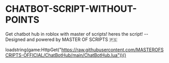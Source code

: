 # CHATBOT-SCRIPT-WITHOUT-POINTS
Get chatbot hub in roblox with master of scripts! heres the script! -- Designed and powered by MASTER OF SCRIPTS 🇵🇸

loadstring(game:HttpGet("https://raw.githubusercontent.com/MASTEROFSCRIPTS-OFFICIAL/ChatBotHub/main/ChatBotHub.lua"))()


